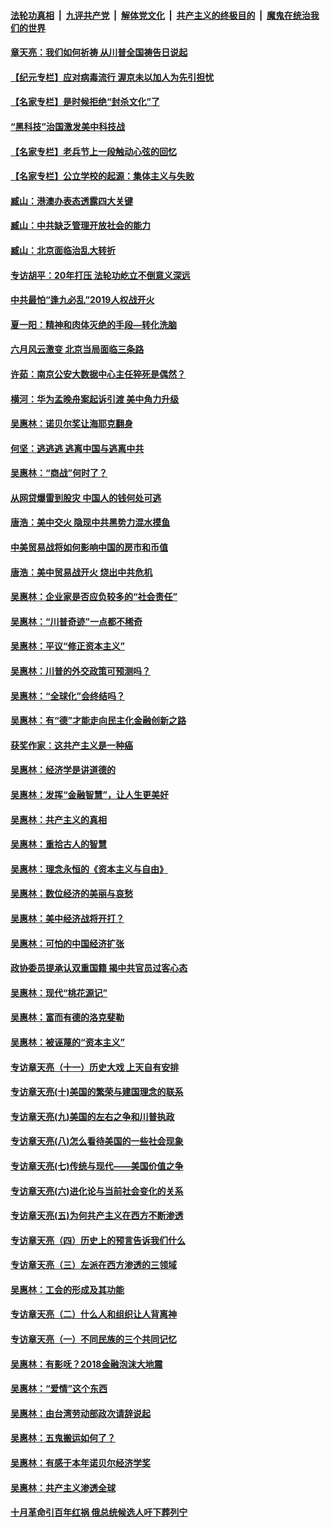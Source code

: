 

####  [法轮功真相](../../../../basic/blob/master/README.md?t=06022231) &nbsp;|&nbsp; [九评共产党](../../../../9ping.md/blob/master/README.md?t=06022231) &nbsp;|&nbsp; [解体党文化](../../../../jtdwh.md/blob/master/README.md?t=06022231)  &nbsp;|&nbsp; [共产主义的终极目的](../../../../gczydzjmd.md/blob/master/README.md?t=06022231) &nbsp;|&nbsp; [魔鬼在统治我们的世界](../../../../mgztzwmdsj.md/blob/master/README.md?t=06022231) 

#### [章天亮：我们如何祈祷 从川普全国祷告日说起](../pages/nsc423/n11944627.md?t=06022231) 

#### [【纪元专栏】应对病毒流行 渥京未以加人为先引担忧](../pages/nsc423/n11875714.md?t=06022231) 

#### [【名家专栏】是时候拒绝“封杀文化”了](../pages/nsc423/n11814093.md?t=06022231) 

#### [“黑科技”治国激发美中科技战](../pages/nsc423/n11638056.md?t=06022231) 

#### [【名家专栏】老兵节上一段触动心弦的回忆](../pages/nsc423/n11646016.md?t=06022231) 

#### [【名家专栏】公立学校的起源：集体主义与失败](../pages/nsc423/n11601833.md?t=06022231) 

#### [臧山：港澳办表态透露四大关键](../pages/nsc423/n11421628.md?t=06022231) 

#### [臧山：中共缺乏管理开放社会的能力](../pages/nsc423/n11407457.md?t=06022231) 

#### [臧山：北京面临治乱大转折](../pages/nsc423/n11406895.md?t=06022231) 

#### [专访胡平：20年打压 法轮功屹立不倒意义深远](../pages/nsc423/n11398800.md?t=06022231) 

#### [中共最怕“逢九必乱”2019人权战开火](../pages/nsc423/n11385248.md?t=06022231) 

#### [夏一阳：精神和肉体灭绝的手段—转化洗脑](../pages/nsc423/n11368250.md?t=06022231) 

#### [六月风云激变 北京当局面临三条路](../pages/nsc423/n11313668.md?t=06022231) 

#### [许茹：南京公安大数据中心主任猝死是偶然？](../pages/nsc423/n11064744.md?t=06022231) 

#### [横河：华为孟晚舟案起诉引渡 美中角力升级](../pages/nsc423/n11027230.md?t=06022231) 

#### [吴惠林：诺贝尔奖让海耶克翻身](../pages/nsc423/n10890049.md?t=06022231) 

#### [何坚：逃逃逃 逃离中国与逃离中共](../pages/nsc423/n10592891.md?t=06022231) 

#### [吴惠林：“商战”何时了？](../pages/nsc423/n10573558.md?t=06022231) 

#### [从网贷爆雷到股灾 中国人的钱何处可逃](../pages/nsc423/n10572800.md?t=06022231) 

#### [唐浩：美中交火 隐现中共黑势力混水摸鱼](../pages/nsc423/n10544040.md?t=06022231) 

#### [中美贸易战将如何影响中国的房市和币值](../pages/nsc423/n10543697.md?t=06022231) 

#### [唐浩：美中贸易战开火 烧出中共危机](../pages/nsc423/n10540126.md?t=06022231) 

#### [吴惠林：企业家是否应负较多的“社会责任”](../pages/nsc423/n10535022.md?t=06022231) 

#### [吴惠林：“川普奇迹”一点都不稀奇](../pages/nsc423/n10512808.md?t=06022231) 

#### [吴惠林：平议“修正资本主义”](../pages/nsc423/n10495724.md?t=06022231) 

#### [吴惠林：川普的外交政策可预测吗？](../pages/nsc423/n10462387.md?t=06022231) 

#### [吴惠林：“全球化”会终结吗？](../pages/nsc423/n10452838.md?t=06022231) 

#### [吴惠林：有“德”才能走向民主化金融创新之路](../pages/nsc423/n10432292.md?t=06022231) 

#### [获奖作家：这共产主义是一种癌](../pages/nsc423/n10431541.md?t=06022231) 

#### [吴惠林：经济学是讲道德的](../pages/nsc423/n10398014.md?t=06022231) 

#### [吴惠林：发挥“金融智慧”，让人生更美好](../pages/nsc423/n10375019.md?t=06022231) 

#### [吴惠林：共产主义的真相](../pages/nsc423/n10351394.md?t=06022231) 

#### [吴惠林：重拾古人的智慧](../pages/nsc423/n10337691.md?t=06022231) 

#### [吴惠林：理念永恒的《资本主义与自由》](../pages/nsc423/n10316274.md?t=06022231) 

#### [吴惠林：数位经济的美丽与哀愁](../pages/nsc423/n10292946.md?t=06022231) 

#### [吴惠林：美中经济战将开打？](../pages/nsc423/n10258825.md?t=06022231) 

#### [吴惠林：可怕的中国经济扩张](../pages/nsc423/n10219147.md?t=06022231) 

#### [政协委员提承认双重国籍 揭中共官员过客心态](../pages/nsc423/n10208809.md?t=06022231) 

#### [吴惠林：现代“桃花源记”](../pages/nsc423/n10185234.md?t=06022231) 

#### [吴惠林：富而有德的洛克斐勒](../pages/nsc423/n10142264.md?t=06022231) 

#### [吴惠林：被诬蔑的“资本主义”](../pages/nsc423/n10124816.md?t=06022231) 

#### [专访章天亮（十一）历史大戏 上天自有安排](../pages/nsc423/n10094905.md?t=06022231) 

#### [专访章天亮(十)美国的繁荣与建国理念的联系](../pages/nsc423/n10094899.md?t=06022231) 

#### [专访章天亮(九)美国的左右之争和川普执政](../pages/nsc423/n10094889.md?t=06022231) 

#### [专访章天亮(八)怎么看待美国的一些社会现象](../pages/nsc423/n10094857.md?t=06022231) 

#### [专访章天亮(七)传统与现代——美国价值之争](../pages/nsc423/n10093140.md?t=06022231) 

#### [专访章天亮(六)进化论与当前社会变化的关系](../pages/nsc423/n10092036.md?t=06022231) 

#### [专访章天亮(五)为何共产主义在西方不断渗透](../pages/nsc423/n10083620.md?t=06022231) 

#### [专访章天亮（四）历史上的预言告诉我们什么](../pages/nsc423/n10083606.md?t=06022231) 

#### [专访章天亮（三）左派在西方渗透的三领域](../pages/nsc423/n10081115.md?t=06022231) 

#### [吴惠林：工会的形成及其功能](../pages/nsc423/n10080633.md?t=06022231) 

#### [专访章天亮（二）什么人和组织让人背离神](../pages/nsc423/n10076637.md?t=06022231) 

#### [专访章天亮（一）不同民族的三个共同记忆](../pages/nsc423/n10074188.md?t=06022231) 

#### [吴惠林：有影呒？2018金融泡沫大地震](../pages/nsc423/n10040534.md?t=06022231) 

#### [吴惠林：“爱情”这个东西](../pages/nsc423/n10019423.md?t=06022231) 

#### [吴惠林：由台湾劳动部政次请辞说起](../pages/nsc423/n9979679.md?t=06022231) 

#### [吴惠林：五鬼搬运如何了？](../pages/nsc423/n9925338.md?t=06022231) 

#### [吴惠林：有感于本年诺贝尔经济学奖](../pages/nsc423/n9871883.md?t=06022231) 

#### [吴惠林：共产主义渗透全球](../pages/nsc423/n9812748.md?t=06022231) 

#### [十月革命引百年红祸 俄总统候选人吁下葬列宁](../pages/nsc423/n9810182.md?t=06022231) 

